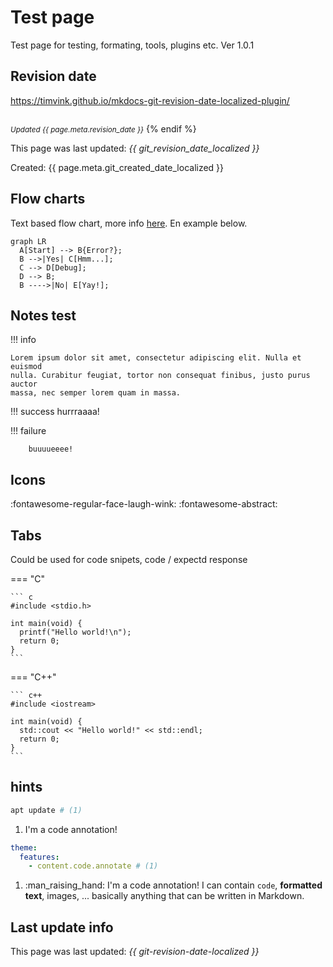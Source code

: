 # Test page
Test page for testing, formating, tools, plugins etc.
Ver 1.0.1

## Revision date

https://timvink.github.io/mkdocs-git-revision-date-localized-plugin/

<small><br><i>Updated {{ page.meta.revision_date }}</i></small>
{% endif %}

This page was last updated: *{{ git_revision_date_localized }}*

Created: {{ page.meta.git_created_date_localized }}


## Flow charts
Text based flow chart, more info [here](https://mermaid-js.github.io/mermaid/#/). En example below.

``` mermaid
graph LR
  A[Start] --> B{Error?};
  B -->|Yes| C[Hmm...];
  C --> D[Debug];
  D --> B;
  B ---->|No| E[Yay!];
```

## Notes test

!!! info

    Lorem ipsum dolor sit amet, consectetur adipiscing elit. Nulla et euismod
    nulla. Curabitur feugiat, tortor non consequat finibus, justo purus auctor
    massa, nec semper lorem quam in massa.

!!! success
        hurrraaaa!

!!! failure

        buuuueeee!


## Icons
:fontawesome-regular-face-laugh-wink:
:fontawesome-abstract:


## Tabs
Could be used for code snipets, code / expectd response

=== "C"

    ``` c
    #include <stdio.h>

    int main(void) {
      printf("Hello world!\n");
      return 0;
    }
    ```

=== "C++"

    ``` c++
    #include <iostream>

    int main(void) {
      std::cout << "Hello world!" << std::endl;
      return 0;
    }
    ```

## hints

```bash
apt update # (1)
```

1. I'm a code annotation!


``` yaml
theme:
  features:
    - content.code.annotate # (1)
```

1.  :man_raising_hand: I'm a code annotation! I can contain `code`, __formatted
    text__, images, ... basically anything that can be written in Markdown.

## Last update info
This page was last updated: *{{ git-revision-date-localized }}*
